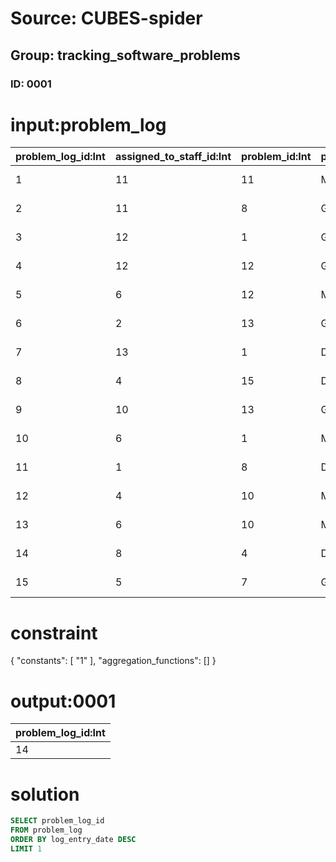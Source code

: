 # Source: CUBES-spider
## Group: tracking_software_problems
### ID: 0001

# input:problem_log

| problem_log_id:Int | assigned_to_staff_id:Int | problem_id:Int | problem_category_code:Str | problem_status_code:Str | log_entry_date:Str | log_entry_description:Str | log_entry_fix:Str | other_log_details:Str |
|---|---|---|---|---|---|---|---|---|
| 1 | 11 | 11 | Middleware | Solved | 2011-03-13 13:11:57 | t | k | p |
| 2 | 11 | 8 | GUI | Solved | 1976-03-31 14:03:02 | a | k | s |
| 3 | 12 | 1 | GUI | Solved | 1974-12-11 01:06:22 | b | j | e |
| 4 | 12 | 12 | GUI | Reported | 1993-04-02 11:07:29 | a | t | b |
| 5 | 6 | 12 | Middleware | Reported | 1976-09-17 09:01:12 | c | n | u |
| 6 | 2 | 13 | GUI | Solved | 1983-07-01 02:12:36 | h | g | n |
| 7 | 13 | 1 | Datatabase | Solved | 1974-09-13 00:37:26 | s | c | v |
| 8 | 4 | 15 | Datatabase | Solved | 1999-08-17 00:00:18 | j | h | j |
| 9 | 10 | 13 | GUI | Reported | 1993-06-21 22:33:35 | p | i | f |
| 10 | 6 | 1 | Middleware | Reported | 2001-05-14 10:03:53 | d | x | d |
| 11 | 1 | 8 | Datatabase | Solved | 1973-03-12 16:30:50 | w | k | a |
| 12 | 4 | 10 | Middleware | Solved | 1997-08-31 08:19:12 | c | y | c |
| 13 | 6 | 10 | Middleware | Reported | 2009-04-10 19:09:30 | q | t | o |
| 14 | 8 | 4 | Datatabase | Reported | 2011-11-12 23:30:53 | a | s | c |
| 15 | 5 | 7 | GUI | Reported | 1982-11-17 06:05:52 | v | o | d |

# constraint

{
  "constants": [
    "1"
  ],
  "aggregation_functions": []
}

# output:0001

| problem_log_id:Int |
|---|
| 14 |

# solution

```sql
SELECT problem_log_id
FROM problem_log
ORDER BY log_entry_date DESC
LIMIT 1
```

